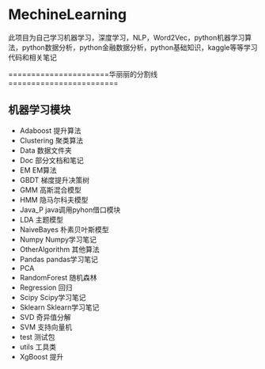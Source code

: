 # MechineLearning
此项目为自己学习机器学习，深度学习，NLP，Word2Vec，python机器学习算法，python数据分析，python金融数据分析，python基础知识，kaggle等等学习代码和相关笔记

======================华丽丽的分割线========================
## 机器学习模块
 * Adaboost   提升算法
 * Clustering 聚类算法 
 * Data    数据文件夹
 * Doc     部分文档和笔记
 * EM EM算法
 * GBDT 梯度提升决策树
 * GMM 高斯混合模型
 * HMM 隐马尔科夫模型
 * Java_P java调用pyhon借口模块
 * LDA 主题模型
 * NaiveBayes 朴素贝叶斯模型
 * Numpy Numpy学习笔记
 * OtherAlgorithm 其他算法
 * Pandas pandas学习笔记
 * PCA 
 * RandomForest 随机森林
 * Regression 回归
 * Scipy  Scipy学习笔记
 * Sklearn  Sklearn学习笔记
 * SVD  奇异值分解
 * SVM 支持向量机
 * test 测试包
 * utils 工具类
 * XgBoost 提升

